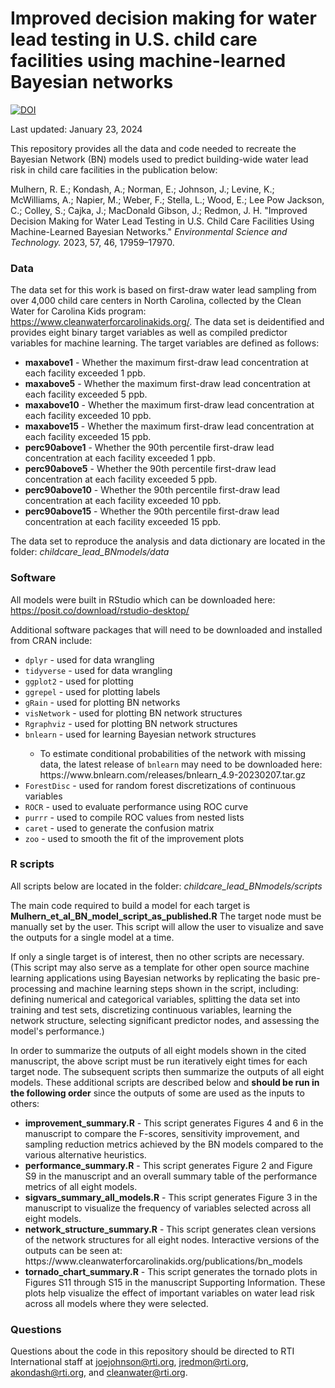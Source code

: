 # Improved decision making for water lead testing in U.S. child care facilities using machine-learned Bayesian networks
[![DOI](https://zenodo.org/badge/DOI/10.5281/zenodo.7477787.svg)](https://doi.org/10.5281/zenodo.7477787)

Last updated: January 23, 2024

This repository provides all the data and code needed to recreate the Bayesian Network (BN) models used to predict building-wide water lead risk in child care facilities in the publication below:

Mulhern, R. E.; Kondash, A.; Norman, E.; Johnson, J.; Levine, K.; McWilliams, A.; Napier, M.; Weber, F.; Stella, L.; Wood, E.; Lee Pow Jackson, C.; Colley, S.; Cajka, J.; MacDonald Gibson, J.; Redmon, J. H. "Improved Decision Making for Water Lead Testing in U.S. Child Care Facilities Using Machine-Learned Bayesian Networks."
<i>Environmental Science and Technology.</i> 2023, 57, 46, 17959–17970.

### Data
The data set for this work is based on first-draw water lead sampling from over 4,000 child care centers in North Carolina, collected by the Clean Water for Carolina Kids program: https://www.cleanwaterforcarolinakids.org/. The data set is deidentified and provides eight binary target variables as well as compiled predictor variables for machine learning. The target variables are defined as follows:
<ul> 
  <li><b>maxabove1</b> - Whether the maximum first-draw lead concentration at each facility exceeded 1 ppb.</li>
  <li><b>maxabove5</b> - Whether the maximum first-draw lead concentration at each facility exceeded 5 ppb.</li>
  <li><b>maxabove10</b> - Whether the maximum first-draw lead concentration at each facility exceeded 10 ppb.</li>
  <li><b>maxabove15</b> - Whether the maximum first-draw lead concentration at each facility exceeded 15 ppb.</li>
  <li><b>perc90above1</b> - Whether the 90th percentile first-draw lead concentration at each facility exceeded 1 ppb.</li>
  <li><b>perc90above5</b> - Whether the 90th percentile first-draw lead concentration at each facility exceeded 5 ppb.</li>
  <li><b>perc90above10</b> - Whether the 90th percentile first-draw lead concentration at each facility exceeded 10 ppb.</li>
  <li><b>perc90above15</b> - Whether the 90th percentile first-draw lead concentration at each facility exceeded 15 ppb.</li>
</ul>

The data set to reproduce the analysis and data dictionary are located in the folder: <i>childcare_lead_BNmodels/data</i>

### Software
All models were built in RStudio which can be downloaded here: https://posit.co/download/rstudio-desktop/

Additional software packages that will need to be downloaded and installed from CRAN include:
<ul> 
  <li><code>dplyr</code> - used for data wrangling</li>
  <li><code>tidyverse</code> - used for data wrangling</li>
  <li><code>ggplot2</code> - used for plotting</li>
  <li><code>ggrepel</code> - used for plotting labels</li>
  <li><code>gRain</code> - used for plotting BN networks</li>
  <li><code>visNetwork</code> - used for plotting BN network structures</li>
  <li><code>Rgraphviz</code> - used for plotting BN network structures</li>
  <li><code>bnlearn</code> - used for learning Bayesian network structures</li>
       <ul>
      <li>To estimate conditional probabilities of the network with missing data, the latest release of <code>bnlearn</code> may need to be downloaded here: https://www.bnlearn.com/releases/bnlearn_4.9-20230207.tar.gz</li>
      </ul>
  <li><code>ForestDisc</code> - used for random forest discretizations of continuous variables</li>
  <li><code>ROCR</code> - used to evaluate performance using ROC curve</li>
  <li><code>purrr</code> - used to compile ROC values from nested lists</li>
  <li><code>caret</code> - used to generate the confusion matrix</li>
  <li><code>zoo</code> - used to smooth the fit of the improvement plots</li>
</ul>

### R scripts
All scripts below are located in the folder: <i>childcare_lead_BNmodels/scripts</i>

The main code required to build a model for each target is <b>Mulhern_et_al_BN_model_script_as_published.R</b> The target node must be manually set by the user. This script will allow the user to visualize and save the outputs for a single model at a time. 

If only a single target is of interest, then no other scripts are necessary. (This script may also serve as a template for other open source machine learning applications using Bayesian networks by replicating the basic pre-processing and machine learning steps shown in the script, including: defining numerical and categorical variables, splitting the data set into training and test sets, discretizing continuous variables, learning the network structure, selecting significant predictor nodes, and assessing the model's performance.)

In order to summarize the outputs of all eight models shown in the cited manuscript, the above script must be run iteratively eight times for each target node. The subsequent scripts then summarize the outputs of all eight models. These additional scripts are described below and <b>should be run in the following order</b> since the outputs of some are used as the inputs to others:
<ul> 
  <li><b>improvement_summary.R</b> - This script generates Figures 4 and 6 in the manuscript to compare the F-scores, sensitivity improvement, and sampling reduction metrics achieved by the BN models compared to the various alternative heuristics. </li>
  <li><b>performance_summary.R</b> - This script generates Figure 2 and Figure S9 in the manuscript and an overall summary table of the performance metrics of all eight models.</li>
  <li><b>sigvars_summary_all_models.R</b> - This script generates Figure 3 in the manuscript to visualize the frequency of variables selected across all eight models.</li>
  <li><b>network_structure_summary.R</b> - This script generates clean versions of the network structures for all eight nodes. Interactive versions of the outputs can be seen at: https://www.cleanwaterforcarolinakids.org/publications/bn_models</li>
  <li><b>tornado_chart_summary.R</b> - This script generates the tornado plots in Figures S11 through S15 in the manuscript Supporting Information. These plots help visualize the effect of important variables on water lead risk across all models where they were selected.</li>
</ul>

### Questions
Questions about the code in this repository should be directed to RTI International staff at joejohnson@rti.org, jredmon@rti.org, akondash@rti.org, and cleanwater@rti.org.
